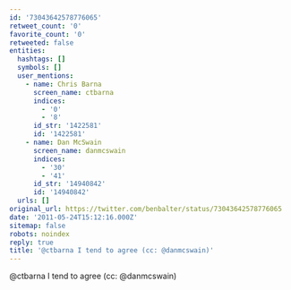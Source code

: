 ```yaml
---
id: '73043642578776065'
retweet_count: '0'
favorite_count: '0'
retweeted: false
entities:
  hashtags: []
  symbols: []
  user_mentions:
    - name: Chris Barna
      screen_name: ctbarna
      indices:
        - '0'
        - '8'
      id_str: '1422581'
      id: '1422581'
    - name: Dan McSwain
      screen_name: danmcswain
      indices:
        - '30'
        - '41'
      id_str: '14940842'
      id: '14940842'
  urls: []
original_url: https://twitter.com/benbalter/status/73043642578776065
date: '2011-05-24T15:12:16.000Z'
sitemap: false
robots: noindex
reply: true
title: '@ctbarna I tend to agree (cc: @danmcswain)'
---
```


@ctbarna I tend to agree (cc: @danmcswain)
